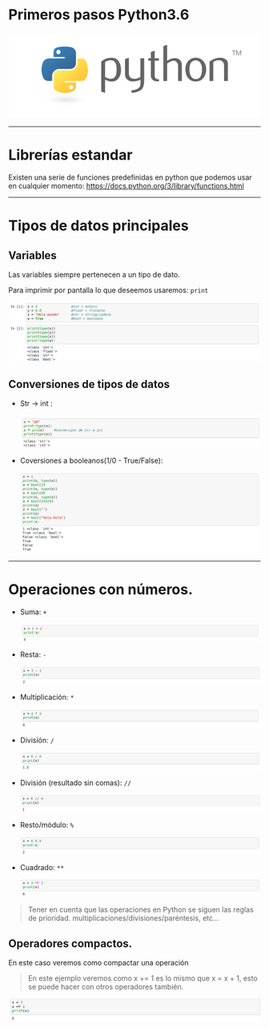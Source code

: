 # Primeros pasos Python3.6

![logo](./img/intro/1-logo-portada.png)

___

# Librerías estandar

Existen una serie de funciones predefinidas en python que podemos usar en cualquier momento: https://docs.python.org/3/library/functions.html

___

# Tipos de datos principales

## Variables

Las variables siempre pertenecen a un tipo de dato.

Para imprimir por pantalla lo que deseemos usaremos: `print`

![tipos-datos](./img/1-primeros-pasos/1-tipos-datos.png)

## Conversiones de tipos de datos

- Str -> int :

  ![str-int](./img/1-primeros-pasos/2.0-str-int.png)

- Coversiones a booleanos(1/0 - True/False):

  ![con-bool](./img/1-primeros-pasos/2.1-bool.png)

___

# Operaciones con números.

- Suma: `+`

  ![suma](./img/1-primeros-pasos/3.0-suma.png)

- Resta: `-`

  ![resta](./img/1-primeros-pasos/3.1-resta.png)

- Multiplicación: `*`

  ![multi](./img/1-primeros-pasos/3.2-multi.png)

- División: `/`

  ![divi](./img/1-primeros-pasos/3.3-divi.png)

- División (resultado sin comas): `//`

  ![divi2](./img/1-primeros-pasos/3.4-divi2.png)

- Resto/módulo: `%`

  ![restodiv](./img/1-primeros-pasos/3.6-restodiv.png)

- Cuadrado: `**`

  ![elevado](./img/1-primeros-pasos/3.5-elevado.png)

> Tener en cuenta que las operaciones en Python se siguen las reglas de prioridad. multiplicaciones/divisiones/paréntesis, etc...

## Operadores compactos.

En este caso veremos como compactar una operación
> En este ejemplo veremos como x += 1  es lo mismo que x = x + 1, esto se puede hacer con otros operadores también.

![operador compacto](./img/1-primeros-pasos/3.7-operador-compac.png)
